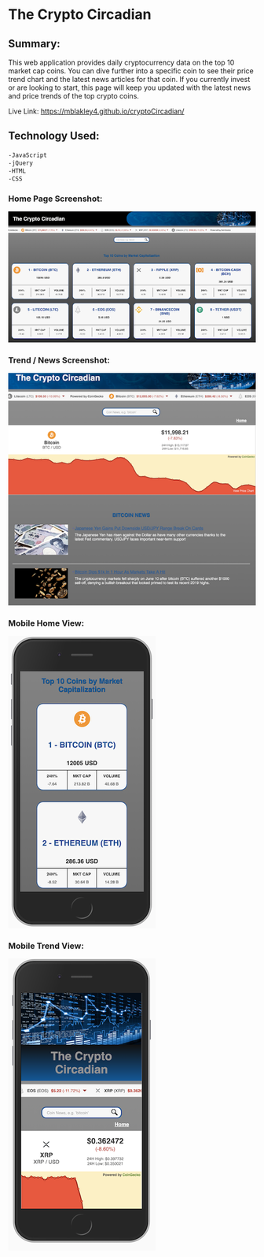 # The Crypto Circadian

## Summary:
This web application provides daily cryptocurrency data on the top 10 market cap coins.  You can dive further into a specific coin to see their price trend chart and the latest news articles for that coin.  If you currently invest or are looking to start, this page will keep you updated with the latest news and price trends of the top crypto coins.

Live Link:  https://mblakley4.github.io/cryptoCircadian/

## Technology Used:
    -JavaScript
    -jQuery
    -HTML
    -CSS

### Home Page Screenshot:

![Home](screenshots/ScreenShot_homeGrid.png)


### Trend / News Screenshot:

![News Page](screenshots/ScreenShot_trend_news.png)


### Mobile Home View:

![Mobile Tiles](screenshots/ScreenShot_mobileTiles.png)


### Mobile Trend View: 

![Mobile Trend](screenshots/ScreenShot_mobile.png)
